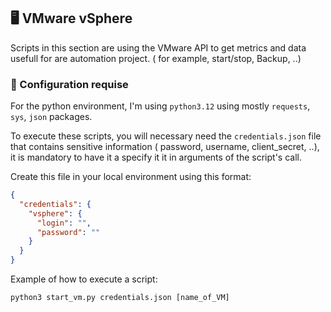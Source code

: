 ## 🖥️ VMware vSphere

Scripts in this section are using the VMware API to get metrics and data usefull for are automation project. ( for example, start/stop, Backup, ..)

### 📂 Configuration requise

For the python environment, I'm using `python3.12` using mostly `requests`, `sys`, `json` packages.

To execute these scripts, you will necessary need the `credentials.json` file that contains sensitive information ( password, username, client_secret, ..), it is mandatory to have it a specify it it in arguments of the script's call. 

Create this file in your local environment using this format:

```json
{
  "credentials": {
    "vsphere": {
      "login": "",
      "password": ""
    }
  }
}
```
Example of how to execute a script:

    python3 start_vm.py credentials.json [name_of_VM]

